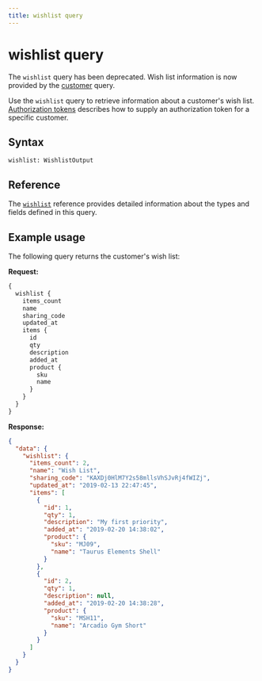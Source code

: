 ```yaml
---
title: wishlist query
---
```


# wishlist query

<InlineAlert variant="warning" slots="text" />

The `wishlist` query has been deprecated. Wish list information is now provided by the [customer](../../customer/queries/customer.md) query.

Use the `wishlist` query to retrieve information about a customer's wish list. [Authorization tokens](../../../usage/authorization-tokens.md) describes how to supply an authorization token for a specific customer.

## Syntax

`wishlist: WishlistOutput`

## Reference

The [`wishlist`](https://developer.adobe.com/commerce/webapi/graphql-api/index.html#query-wishlist) reference provides detailed information about the types and fields defined in this query.

## Example usage

The following query returns the customer's wish list:

**Request:**

```graphql
{
  wishlist {
    items_count
    name
    sharing_code
    updated_at
    items {
      id
      qty
      description
      added_at
      product {
        sku
        name
      }
    }
  }
}
```

**Response:**

```json
{
  "data": {
    "wishlist": {
      "items_count": 2,
      "name": "Wish List",
      "sharing_code": "KAXDj0HlM7Y2s58mllsVhSJvRj4fWIZj",
      "updated_at": "2019-02-13 22:47:45",
      "items": [
        {
          "id": 1,
          "qty": 1,
          "description": "My first priority",
          "added_at": "2019-02-20 14:38:02",
          "product": {
            "sku": "MJ09",
            "name": "Taurus Elements Shell"
          }
        },
        {
          "id": 2,
          "qty": 1,
          "description": null,
          "added_at": "2019-02-20 14:38:28",
          "product": {
            "sku": "MSH11",
            "name": "Arcadio Gym Short"
          }
        }
      ]
    }
  }
}
```
